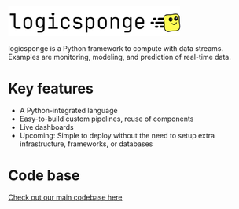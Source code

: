 <img src="logicsponge.png" alt="LogicSponge Logo" width="350">

logicsponge is a Python framework to compute with data streams. Examples are monitoring, modeling, and prediction of real-time data.

# Key features

- A Python-integrated language
- Easy-to-build custom pipelines, reuse of components
- Live dashboards
- Upcoming: Simple to deploy without the need to setup extra infrastructure, frameworks, or databases

# Code base

[Check out our main codebase here](https://github.com/innatelogic/logicsponge-core/)
